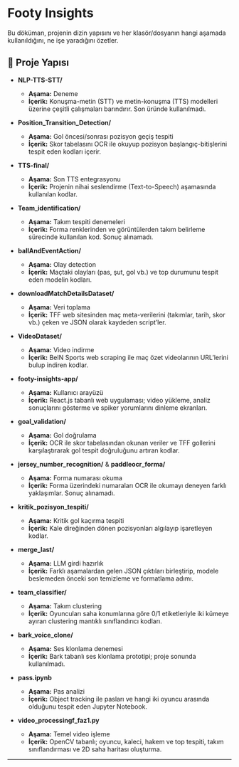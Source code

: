 # Footy Insights

Bu döküman, projenin dizin yapısını ve her klasör/dosyanın hangi aşamada kullanıldığını, ne işe yaradığını özetler.

## 📂 Proje Yapısı

- **NLP-TTS-STT/**  
  - **Aşama:** Deneme  
  - **İçerik:** Konuşma-metin (STT) ve metin-konuşma (TTS) modelleri üzerine çeşitli çalışmaları barındırır. Son üründe kullanılmadı.

- **Position_Transition_Detection/**  
  - **Aşama:** Gol öncesi/sonrası pozisyon geçiş tespiti  
  - **İçerik:** Skor tabelasını OCR ile okuyup pozisyon başlangıç-bitişlerini tespit eden kodları içerir.

- **TTS-final/**  
  - **Aşama:** Son TTS entegrasyonu  
  - **İçerik:** Projenin nihai seslendirme (Text-to-Speech) aşamasında kullanılan kodlar.

- **Team_identification/**  
  - **Aşama:** Takım tespiti denemeleri  
  - **İçerik:** Forma renklerinden ve görüntülerden takım belirleme sürecinde kullanılan kod. Sonuç alınamadı.

- **ballAndEventAction/**  
  - **Aşama:** Olay detection  
  - **İçerik:** Maçtaki olayları (pas, şut, gol vb.) ve top durumunu tespit eden modelin kodları.

- **downloadMatchDetailsDataset/**  
  - **Aşama:** Veri toplama  
  - **İçerik:** TFF web sitesinden maç meta-verilerini (takımlar, tarih, skor vb.) çeken ve JSON olarak kaydeden script’ler.

- **VideoDataset/**  
  - **Aşama:** Video indirme  
  - **İçerik:** BeIN Sports web scraping ile maç özet videolarının URL’lerini bulup indiren kodlar.

- **footy-insights-app/**  
  - **Aşama:** Kullanıcı arayüzü  
  - **İçerik:** React.js tabanlı web uygulaması; video yükleme, analiz sonuçlarını gösterme ve spiker yorumlarını dinleme ekranları.

- **goal_validation/**  
  - **Aşama:** Gol doğrulama  
  - **İçerik:** OCR ile skor tabelasından okunan veriler ve TFF gollerini karşılaştırarak gol tespit doğruluğunu artıran kodlar.

- **jersey_number_recognition/** & **paddleocr_forma/**  
  - **Aşama:** Forma numarası okuma  
  - **İçerik:** Forma üzerindeki numaraları OCR ile okumayı deneyen farklı yaklaşımlar. Sonuç alınamadı.

- **kritik_pozisyon_tespiti/**  
  - **Aşama:** Kritik gol kaçırma tespiti  
  - **İçerik:** Kale direğinden dönen pozisyonları algılayıp işaretleyen kodlar.

- **merge_last/**  
  - **Aşama:** LLM girdi hazırlık  
  - **İçerik:** Farklı aşamalardan gelen JSON çıktıları birleştirip, modele beslemeden önceki son temizleme ve formatlama adımı.

- **team_classifier/**  
  - **Aşama:** Takım clustering  
  - **İçerik:** Oyuncuları saha konumlarına göre 0/1 etiketleriyle iki kümeye ayıran clustering mantıklı sınıflandırıcı kodları.

- **bark_voice_clone/**  
  - **Aşama:** Ses klonlama denemesi  
  - **İçerik:** Bark tabanlı ses klonlama prototipi; proje sonunda kullanılmadı.

- **pass.ipynb**  
  - **Aşama:** Pas analizi  
  - **İçerik:** Object tracking ile pasları ve hangi iki oyuncu arasında olduğunu tespit eden Jupyter Notebook.

- **video_processingf_faz1.py**  
  - **Aşama:** Temel video işleme  
  - **İçerik:** OpenCV tabanlı; oyuncu, kaleci, hakem ve top tespiti, takım sınıflandırması ve 2D saha haritası oluşturma.

---
